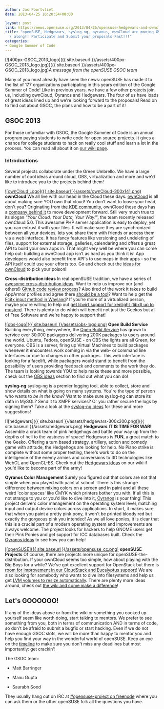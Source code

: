 ```yaml
---
author: Jos Poortvliet
date: 2013-04-25 16:20:54+00:00

layout: post
link: https://news.opensuse.org/2013/04/25/opensuse-hedgewars-and-owncloud-are-moving-gsoc-along-participate-and-submit-your-proposals-fast/
title: "openSUSE, Hedgewars, syslog-ng, oyranus, ownCloud are moving GSOC\
  \ along!! Participate and Submit your proposals Fast!!!"
categories:
- Google Summer of Code
---
```

[![400px-GSOC_2013_logo]({{ site.baseurl }}/assets/400px-GSOC_2013_logo.jpg)]({{ site.baseurl }}/assets/400px-GSOC_2013_logo.jpg)_A message from the openSUSE GSOC team_

Many of you must already have seen the news: openSUSE has made it to the list of 177 organizations participating in this years edition of the Google Summer of Code! Like in previous years, we have a few other projects join us, including ownCloud, Oyranos and Hedgewars. The four of us have loads of great ideas lined up and we're looking forward to the proposals! Read on to find out about GSOC, the plans and how to be a part of it!<!-- more -->


## GSOC 2013


For those unfamiliar with GSOC, the Google Summer of Code is an annual program paying students to write code for open source projects. It gives a chance for college students to hack on really cool stuff and learn a lot in the process. You can read all about it on [our wiki page](https://en.opensuse.org/openSUSE:GSOC).


### Introductions


Several projects collaborate under the Green Umbrello. We have a large number of cool ideas around cloud, OBS, virtualization and more and we'd like to introduce you to the projects behind them!

[![ownCloud Logo]({{ site.baseurl }}/assets/ownCloud-300x141.png)](http://owncloud.org)
**ownCloud**
We all live with our head in the Cloud these days. [ownCloud](http://owncloud.org/) is all about making sure YOU own that cloud! You don't want to loose your head, don't you? Originating from [the KDE community](http://dot.kde.org/2010/01/24/kde-gears-free-cloud), ownCloud these days has a [company behind it](http://owncloud.com) to move development forward. Still very much true to its slogan _"Your Cloud, Your Data, Your Way!"_, the team recently released ownCloud 5.0. This awesome PHP server application is easy to deploy, yet you can entrust it with your files. It will make sure they are synchronized between all your devices, lets you share them with friends or access them via a web interface. It has fancy features like versioning and undeleting of files, support for external storage, galleries, calendaring and offers a great API to build your own apps in. That might very well be where you can come help out: building a ownCloud app isn't as hard as you think it is! App developers would also benefit from API's to use maps in their apps - so the API itself could use your efforts too. Go and check out the [ideas for ownCloud](https://en.opensuse.org/openSUSE:GSOC_ideas#ownCloud) to pick your poison!

**Cross-distribution ideas**
In real openSUSE tradition, we have a series of [awesome cross-distribution ideas](https://en.opensuse.org/openSUSE:GSOC_ideas#Cross-distribution_topics). Want to help us improve our (and others!) [Github code review process](https://en.opensuse.org/openSUSE:GSOC_ideas#Code_review_for_projects_on_GitHub)? Also tired of the work it takes to build AppArmor profiles and agree there [should be a tool](https://en.opensuse.org/openSUSE:GSOC_ideas#AppArmor_profile_development_tool)? Want to help get the [Fcitx input method in Wayland](https://en.opensuse.org/openSUSE:GSOC_ideas#Wayland_Input_method_protocol_support_for_Fcitx)? If you're more of a virtualized person, maybe you're willing to help out [get libvirt support for xenlight (libxl) up to musterd](https://en.opensuse.org/openSUSE:GSOC_ideas#Improve_libxenlight_driver_in_libvirt). There is plenty to do which will benefit not just the Geekos but all of Free Software and we're happy to support that!

[![obs-logo]({{ site.baseurl }}/assets/obs-logo.png)](http://openbuildservice.org)
**Open Build Service**
Building everything, everywhere, the [Open Build Service](http://openbuildservice.org) has grown to service over 30.000 packagers delivering 200K packages to users around the world. Ubuntu, Fedora, openSUSE - on OBS the lights are all Green, for everyone. OBS is a server, firing up Virtual Machines to build packages whenever it encounters work coming in via the web- or command line interfaces or due to changes in other packages. This web interface is looking for a facelift, while packagers would stand to benefit from the possibility of users providing feedback and comments to the work they do. The team is looking towards YOU to help make these and more possible, check out the [OBS ideas](https://en.opensuse.org/openSUSE:GSOC_ideas#Open_Build_Service) section to find out what you can do!

**syslog-ng**
syslog-ng is a premier logging tool, able to collect, store and show details on what is going on many systems. You're the type of person who wants to _be in the know_? Want to make sure syslog-ng can store its data in MySQL? Send it to XMPP services? Or you rather secure the logs by signing them? Take a look at the [syslog-ng ideas](https://en.opensuse.org/openSUSE:GSOC_ideas#syslog-ng) for these and more suggestions!

[![hedgewars]({{ site.baseurl }}/assets/hedgewars-300x300.png)]({{ site.baseurl }}/assets/hedgewars.png)
**Hedgewars**
**IT IS TIME FOR WAR!** Assemble a crack team of pink hedgehogs and battle your way up from the depths of hell to the vastness of space! Hedgewars is **FUN**, a great match to the Geeko. Offering a turn based strategy, artillery, action and comedy game with attitude, the Hedgehogs are looking for help. No Piano strike is complete without some proper testing, there's work to do on the intelligence of the enemy armies and conversions to 3D technologies like WebGL and OpenGL-ES. Check out the [Hedgewars ideas](https://en.opensuse.org/openSUSE:GSOC_ideas#Hedgewars) on our wiki if you'd like to become part of the army!

**Oyranos Color Management**
Surely you figured out that colors are not that simple when you played with paint at school. There is this strange difference between mixing colors on a screen and in paint and all these weird 'color spaces' like CMYK which printers bother you with. If all this is not strange to you or you'd like to dive into it, [Oyranos](http://www.oyranos.org/) is your thing! This project delivers color management on the operating system level, matching input and output device colors across applications. In short, it makes sure that when you paint a pretty pink pony, it won't be printed bloody red but exactly the gorgeous pink you intended! As we all love ponies, it is clear that this is a crucial part of a modern operating system and improvements are always welcome. The project looks for hackers to help GNOME users get their Pink Ponies and get support for ICC databases built. Check the [Oyranos ideas](https://en.opensuse.org/openSUSE:GSOC_ideas#Compositor_Colour_Management) to see how you can help!

[![openSUSE]({{ site.baseurl }}/assets/opensuse_cc.png)](http://opensuse.org)
**openSUSE Projects**
Of course, there are projects more unique for openSUSE-the-distribution. If your ownCloud seems too simple, how about playing with the Big Boys for a while? We've got excellent support for OpenStack but there is [room for improvement in our CloudStack and Eucalyptus support](https://en.opensuse.org/openSUSE:GSOC_ideas#CloudStack.2FEucalyptus_setup)! We are also looking for somebody who wants to dive into filesystems and help us get [LVM volumes to resize automatically](https://en.opensuse.org/openSUSE:GSOC_ideas#Automatic_resizing_of_LVM_volumes_and_filesystems). There are plenty more ideas around, check out [the wiki and come make a difference](https://en.opensuse.org/openSUSE:GSOC_ideas)!


## Let's GOOOOOO!


If any of the ideas above or from the wiki or something you cooked up yourself seem like worth doing, start talking to mentors. We prefer to see something from you, both in terms of communication AND in terms of code, so don't be afraid to submit a bugfix or start hacking. Even if we do not have enough GSOC slots, we will be more than happy to mentor you and help you find your way in the wonderful world of openSUSE. Keep an eye on the [timeline](http://www.google-melange.com/gsoc/events/google/gsoc2013) to make sure you don't miss any deadlines but most importantly: get crackin'!

The GSOC team:



	
  * Matt Barringer

	
  * Manu Gupta

	
  * Saurabh Sood


They usually hang out on IRC at [#opensuse-project on freenode](irc://freenode.net/#opensuse-project) where you can ask them or the other openSUSE folk all the questions you have.		
